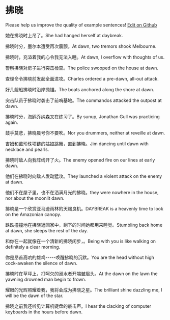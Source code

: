 # 拂晓

Please help us improve the quality of example sentences! [Edit on Github](https://github.com/jiyushe/jiyu-example-sentence-source/blob/main/chinese/fuxiao.md)

<p><span class="chinese">她在拂晓时上吊了。</span><span class="english">She had hanged herself at daybreak.</span></p>

<p><span class="chinese">拂晓时分，墨尔本遭受再次震颤。</span><span class="english">At dawn, two tremors shook Melbourne.</span></p>

<p><span class="chinese">拂晓时，充溢着我的心令我无法入睡。</span><span class="english">At dawn, I overflow with thoughts of us.</span></p>

<p><span class="chinese">警察拂晓对房子进行突击检查。</span><span class="english">The police swooped on the house at dawn.</span></p>

<p><span class="chinese">查理命令拂晓前发起全面进攻。</span><span class="english">Charles ordered a pre-dawn, all-out attack.</span></p>

<p><span class="chinese">好几艘船拂晓时沿岸抛锚。</span><span class="english">The boats anchored along the shore at dawn.</span></p>

<p><span class="chinese">突击队员于拂晓时袭击了前哨基地。</span><span class="english">The commandos attacked the outpost at dawn.</span></p>

<p><span class="chinese">拂晓时分，海鸥乔纳森又在练习了。</span><span class="english">By sunup, Jonathan Gull was practicing again.</span></p>

<p><span class="chinese">鼓手莫悲，拂晓晨号你不要吹。</span><span class="english">Nor you drummers, neither at reveille at dawn.</span></p>

<p><span class="chinese">吉姆和戴珍珠项链的姑娘跳舞，直到拂晓。</span><span class="english">Jim dancing until dawn with necklace and pearls.</span></p>

<p><span class="chinese">拂晓时敌人向我阵线开了火。</span><span class="english">The enemy opened fire on our lines at early dawn.</span></p>

<p><span class="chinese">他们在拂晓时向敌人发动猛攻。</span><span class="english">They launched a violent attack on the enemy at dawn.</span></p>

<p><span class="chinese">他们不在屋子里，也不在洒满月光的拂晓。</span><span class="english">they were nowhere in the house, nor about the moonlit dawn.</span></p>

<p><span class="chinese">拂晓是一个欣赏亚马逊雨林的天赐良机。</span><span class="english">DAYBREAK is a heavenly time to look on the Amazonian canopy.</span></p>

<p><span class="chinese">跌跌撞撞地在拂晓返回家中，剩下的时间她都用来睡觉。</span><span class="english">Stumbling back home at dawn, she sleeps the rest of the day.</span></p>

<p><span class="chinese">和你在一起就像在一个清新的拂晓闲步，。</span><span class="english">Being with you is like walking on definitely a clear morning.</span></p>

<p><span class="chinese">你是昂首高吭的雄鸡-----唤醒拂晓的沉默。</span><span class="english">You are the head without high cock-awaken the silence of dawn.</span></p>

<p><span class="chinese">拂晓时在草坪上，打呵欠的溺水者开端皱眉头。</span><span class="english">At the dawn on the lawn the yawning drowned man begin to frown.</span></p>

<p><span class="chinese">耀眼的光辉照耀着我，我将会成为拂晓之星。</span><span class="english">The brilliant shine dazzling me, I will be the dawn of the star.</span></p>

<p><span class="chinese">拂晓之前我还听见计算机键盘的敲击声。</span><span class="english">I hear the clacking of computer keyboards in the hours before dawn.</span></p>

